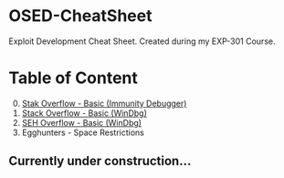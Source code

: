 # OSED-CheatSheet
Exploit Development Cheat Sheet. Created during my EXP-301 Course.

# Table of Content

0. <a href="https://v0lk3n.github.io/writeup/training/Buffer_Overflow-Exploiting_SLMail_5_5">Stak Overflow - Basic (Immunity Debugger)</a>
1. <a href="https://github.com/V0lk3n/OSED-CheatSheet/blob/main/StackOverflow-Basic.md">Stack Overflow - Basic (WinDbg)</a>
2. <a href="https://github.com/V0lk3n/OSED-CheatSheet/blob/main/SEH-Overflow-Basic.md">SEH Overflow - Basic (WinDbg)</a>
3. Egghunters - Space Restrictions

## Currently under construction...
